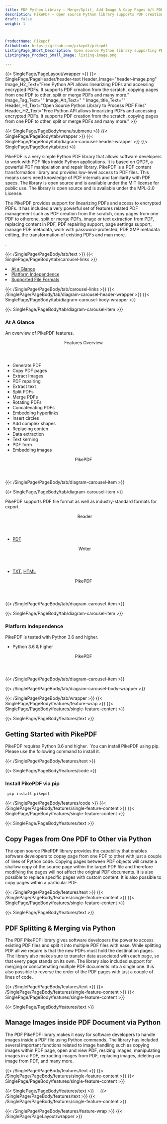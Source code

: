 ```yaml
---
title: PDF Python Library – Merge/Split, Add Image & Copy Pages b/t PDFs
description: PikePDF – Open source Python library supports PDF creation from the scratch.  It allows to Merge or Split PDF, Add Image & Copy Pages b/t PDFs via Python API.
draft: false
weight: 1



ProductName: Pikepdf
Githublink: https://github.com/pikepdf/pikepdf
ListingPage_Short_Description: Open source Python library supporting PDF creation from the scratch. It allows to Merge or Split PDF, Add Image & Copy Pages b/t PDFs via Python code.
ListingPage_Product_Small_Image: listing-image.png 

---
```


{{< SinglePage/PageLayout/wrapper >}}
{{< SinglePage/PageHeader/header-text
Header_Image="header-image.png"
Image_H2_Text="Free Python API allows linearizing PDFs and accessing encrypted PDFs. It supports PDF creation from the scratch, copying pages from one PDF to other, split or merge PDFs and many more."
Image_Tag_Text=""
Image_Alt_Text=" "
Image_title_Text=""
Header_H1_Text="Open Source Python Library to Process PDF Files"
Header_H2_Text="Free Python API allows linearizing PDFs and accessing encrypted PDFs. It supports PDF creation from the scratch, copying pages from one PDF to other, split or merge PDFs and many more." >}}

{{< SinglePage/PageBody/menu/submenu >}}
{{< SinglePage/PageBody/tab/wrapper >}}
{{< SinglePage/PageBody/tab/diagram-carousel-header-wrapper >}}
{{< SinglePage/PageBody/tab/text >}}



<p>PikePDF is a very simple Python PDF library that allows software developers to work with PDF files inside Python applications. It is based on QPDF, a powerful PDF manipulation and repair library. PikePDF is a PDF content transformation library and provides low-level access to PDF files. This means users need knowledge of PDF internals and familiarity with PDF specs. The library is open source and is available under the MIT license for public use. The library is open source and is available under the MPL-2.0 License.</p>
<p>The PikePDF provides support for linearizing PDFs and access to encrypted PDFs. It has included a very powerful set of features related PDF management such as PDF creation from the scratch, copy pages from one PDF to otherone, split or merge PDFs, image or text extraction from PDF, replacing content in PDF, PDF repairing support, page settings support, manage PDF metadata, work with password-protected, PDF XMP metadata editing, the transformation of existing PDFs and man more.</p>
<p>.</p>

{{< /SinglePage/PageBody/tab/text >}}
{{< SinglePage/PageBody/tab/carousel-links >}}

<li data-target="#diagramcarousel" data-slide-to="0"><a href="#">At a Glance</a></li>
<li data-target="#diagramcarousel" data-slide-to="2"><a href="#">Platform Independence</a></li>
<li data-target="#diagramcarousel" data-slide-to="1"><a class="activetab" href="#">Supported File Formats</a></li>


{{< /SinglePage/PageBody/tab/carousel-links >}}
{{< /SinglePage/PageBody/tab/diagram-carousel-header-wrapper >}}
{{< SinglePage/PageBody/tab/diagram-carousel-body-wrapper >}}

{{< SinglePage/PageBody/tab/diagram-carousel-item >}}
<h3>At A Glance</h3>
<p>An overview of PikePDF features.</p>
<div class="diagram1 d1-poi">
<div class="d1-row">
<div class="d1-col d1-right"><header>Features Overview</header>
<ul>
<li>Generate PDF</li>
<li>Copy PDF pages</li>
<li>Extract Images</li>
<li>PDF repairing</li>
<li>Extract text</li>
<li>Split PDFs</li>
<li>Merge PDFs</li>
<li>Rotating PDFs</li>
<li>Concatenating PDFs</li>
<li>Embedding hyperlinks</li>
<li>Insert circles</li>
<li>Add complex shapes</li>
<li>Replacing conten</li>
<li>Data extraction</li>
<li>Text kerning</li>
<li>PDF form</li>
<li>Embedding images</li>
</ul>
</div>
</div>
<div class="d1-logo" style="border: none;"><!--<img src="/templates/fileformat/images/product-logos/compression/net/sharpcompress-header.png" alt="Compression APIs for .NET" />--><header>PikePDF</header><footer><small></small></footer></div>
<!--/logo--></div>
<!--/diagram1-->
{{< /SinglePage/PageBody/tab/diagram-carousel-item >}}

{{< SinglePage/PageBody/tab/diagram-carousel-item >}}
<p>PikePDF supports PDF file format as well as industry-standard formats for export.</p>
<div class="diagram1 d2  d1-poi">
<div class="d1-row">
<div class="d1-col d1-left"><header><i class="fa fa-arrows-v "> </i> Reader</header>
<ul>
<li><a href="https://docs.fileformat.com/pdf/">PDF</a></li>
</ul>
</div>
<!--/left-->
<div class="d1-col d1-right"><header><i class="fa  fa-long-arrow-down"> </i> Writer</header>
<ul>
<li><a href="https://docs.fileformat.com/word-processing/txt/">TXT</a>, <a href="https://docs.fileformat.com/web/html/">HTML</a> </li>
</ul>
</div>
<!--/right--></div>
<!--/row-->
<div class="d1-logo" style="border: none;"><!--<img src="/templates/fileformat/images/product-logos/compression/net/sharpcompress-header.png" alt="Compression APIs for .NET" />--><header>PikePDF</header><footer><small></small></footer></div>
<!--/logo--></div>
<!--/diagram2-->
{{< /SinglePage/PageBody/tab/diagram-carousel-item >}}

{{< SinglePage/PageBody/tab/diagram-carousel-item >}}
<h3>Platform Independence</h3>
<p>PikePDF is tested with Python 3.6 and higher.</p>
<div class="diagram1 d1-poi">
<div class="d1-row">
<div class="d1-col d1-right"><!--<header><i class="fa fa-cubes">` </i></header-->
<ul>
<li>Python 3.6 & higher</li>
</ul>
</div>
<!--/left
<div class="d1-col d1-right">&nbsp;</div> --> <!--/right--></div>
<!--/row-->
<div class="d1-logo" style="border: none;"><!--<img src="/templates/fileformat/images/product-logos/compression/net/sharpcompress-header.png" alt="Compression APIs for .NET" />--><header>PikePDF</header><footer><small></small></footer></div>
<!--/logo--></div>
<!--/diagram2 -->
{{< /SinglePage/PageBody/tab/diagram-carousel-item >}}

{{< /SinglePage/PageBody/tab/diagram-carousel-body-wrapper >}}

{{< /SinglePage/PageBody/tab/wrapper >}}
{{< SinglePage/PageBody/features/feature-wrap >}}
{{< SinglePage/PageBody/features/single-feature-content >}}

{{< SinglePage/PageBody/features/text >}}
<h2 class="h2title">Getting Started with PikePDF</h2>
<p>PikePDF requires Python 3.6 and higher.  You can install PikePDF using pip. Please use the following command to install it.</p>
{{< /SinglePage/PageBody/features/text >}}

{{< SinglePage/PageBody/features/code >}}
<h3>Install PikePDF via pip</h3>
<pre><code class="html"> pip install pikepdf
</code></pre>


{{< /SinglePage/PageBody/features/code >}}
{{< /SinglePage/PageBody/features/single-feature-content >}}
{{< SinglePage/PageBody/features/single-feature-content >}}

{{< SinglePage/PageBody/features/text >}}
<h2 class="h2title">Copy Pages from One PDF to Other via Python</h2>
<p>The open source PikePDF library provides the capability that enables software developers to copay page from one PDF to other with just a couple of lines of Python code. Copying pages between PDF objects will create a shallow copy of the source page within the target PDF file and therefore modifying the pages will not affect the original PDF documents. It is also possible to replace specific pages with custom content. It is also possible to copy pages within a particular PDF.</p>

{{< /SinglePage/PageBody/features/text >}}
{{< /SinglePage/PageBody/features/single-feature-content >}}
{{< SinglePage/PageBody/features/single-feature-content >}}

{{< SinglePage/PageBody/features/text >}}
<h2 class="h2title">PDF Splitting & Merging via Python</h2>
<p>The PDF PikePDF library gives software developers the power to access existing PDF files and split it into multiple PDF files with ease. While splitting PDF all we require is that the new PDFs must hold the destination pages.  The library also makes sure to transfer data associated with each page, so that every page stands on its own. The library also included support for merging or concatenating multiple PDF documents into a single one. It is also possible to reverse the order of the PDF pages with just a couple of lines of code.</p>

{{< /SinglePage/PageBody/features/text >}}
{{< /SinglePage/PageBody/features/single-feature-content >}}
{{< SinglePage/PageBody/features/single-feature-content >}}

{{< SinglePage/PageBody/features/text >}}
<h2 class="h2title">Manage Images inside PDF Document via Python</h2>
<p>The PDF PikePDF library makes it easy for software developers to handle images inside a PDF file using Python commands. The library has included several important functions related to image handling such as copying images within PDF page, open and view PDF, resizing images, manipulating images in a PDF, extracting images from PDF, replacing images, deleting an image from PDF, and many more.</p>

{{< /SinglePage/PageBody/features/text >}}
{{< /SinglePage/PageBody/features/single-feature-content >}}
{{< SinglePage/PageBody/features/single-feature-content >}}

{{< SinglePage/PageBody/features/text >}}
 
 
{{< /SinglePage/PageBody/features/text >}}
{{< /SinglePage/PageBody/features/single-feature-content >}}

{{< /SinglePage/PageBody/features/feature-wrap >}}
{{< /SinglePage/PageLayout/wrapper >}}